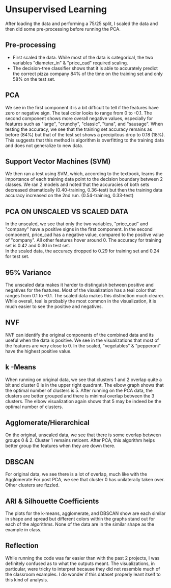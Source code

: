 # Unsupervised Learning
After loading the data and performing a 75/25 split, I scaled the data and then did some pre-processing before running the PCA.

## Pre-processing
- First scaled the data. While most of the data is categorical, the two variables "diameter_in" & "price_cad" required scaling. 
- The decision-tree classifier shows that it is able to accurately predict the correct pizza company 84% of the time on the training set and only 58% on the test set. 

## PCA
We see in the first component it is a bit difficult to tell if the features have zero or negative sign. The teal color looks to range from 0 to -0.1. 
The second component shows more overall negative values, especially for features such as "large", "crunchy", "classic", "tuna", and "sausage". 
When testing the accuracy, we see that the training set accuracy remains as before (84%) but that of the test set shows a precipitous drop to 0.18 (18%). This suggests that this method is algorithm is overfitting to the training data and does not generalize to new data. 

## Support Vector Machines (SVM)
We then ran a test using SVM, which, according to the textbook, learns the importance of each training data point to the decision boundary between 2 classes. We ran 2 models and noted that the accuracies of both sets decreased dramatically (0.40-training, 0.36-test) but then the training data accuracy increased on the 2nd run. (0.54-training, 0.33-test)

## PCA ON UNSCALED VS SCALED DATA
In the unscaled, we see that only the two variables, "price_cad" and "company" have a positive signs in the first component. In the second component, price_cad has a negative value, compared to the positive value of "company". All other features hover around 0. The accuracy for training set is 0.42 and 0.30 in test set.  
In the scaled data, the accuracy dropped to 0.29 for training set and 0.24 for test set.

## 95% Variance
The unscaled data makes it harder to distinguish between positive and negatives for the features. Most of the visualization has a teal color that ranges from 0.1 to -0.1. The scaled data makes this distinction much clearer. While overall, teal is probably the most common in the visualization, it is much easier to see the positive and negatives.

## NVF
NVF can identify the original components of the combined data and its useful when the data is positive. We see in the visualizations that most of the features are very close to 0. In the scaled, "vegetables" & "pepperoni" have the highest positive value. 

## k -Means
When running on original data, we see that clusters 1 and 2 overlap quite a bit and cluster 0 is in the upper right quadrant. The elbow graph shows that the optimal number of clusters is 5. After running on the PCA data, the clusters are better grouped and there is minimal overlap between the 3 clusters. The elbow visualization again shows that 5 may be indeed be the optimal number of clusters. 


## Agglomerate/Hierarchical
On the original, unscaled data, we see that there is some overlap between groups 0 & 2. Cluster 1 remains reticent.
After PCA, this algorithm helps better group the features when they are down there. 

## DBSCAN
For original data, we see there is a lot of overlap, much like with the Agglomerate
For post PCA, we see that cluster 0 has unilaterally taken over. Other clusters are fizzled. 

## ARI & Silhouette Coefficients
The plots for the k-means, agglomerate, and DBSCAN show are each similar in shape and spread but different colors within the graphs stand out for each of the algorithms. None of the data are in the similar shape as the example in class.

## Reflection
While running the code was far easier than with the past 2 projects, I was definitely confused as to what the outputs meant. The visualizations, in particular, were tricky to interpret because they did not resemble much of the classroom examples. I do wonder if this dataset properly leant itself to this kind of analysis. 


